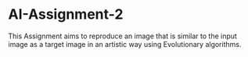 # AI-Assignment-2
This Assignment aims to reproduce an image that is similar to the input image as a target image in an artistic way using Evolutionary algorithms.
